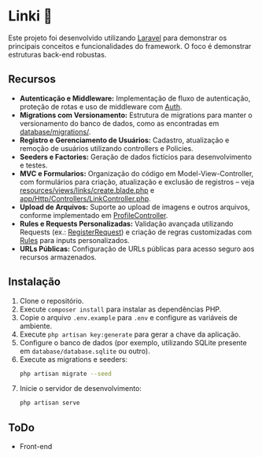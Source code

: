 # Linki 🔗

Este projeto foi desenvolvido utilizando [Laravel](https://laravel.com) para demonstrar os principais conceitos e funcionalidades do framework. O foco é demonstrar estruturas back-end robustas.

## Recursos

-   **Autenticação e Middleware:** Implementação de fluxo de autenticação, proteção de rotas e uso de middleware com [Auth](app/Http/Controllers/Auth/LoginController.php).
-   **Migrations com Versionamento:** Estrutura de migrations para manter o versionamento do banco de dados, como as encontradas em [database/migrations/](database/migrations/).
-   **Registro e Gerenciamento de Usuários:** Cadastro, atualização e remoção de usuários utilizando controllers e Policies.
-   **Seeders e Factories:** Geração de dados fictícios para desenvolvimento e testes.
-   **MVC e Formularios:** Organização do código em Model-View-Controller, com formulários para criação, atualização e exclusão de registros – veja [resources/views/links/create.blade.php](resources/views/links/create.blade.php) e [app/Http/Controllers/LinkController.php](app/Http/Controllers/LinkController.php).
-   **Upload de Arquivos:** Suporte ao upload de imagens e outros arquivos, conforme implementado em [ProfileController](app/Http/Controllers/ProfileController.php).
-   **Rules e Requests Personalizadas:** Validação avançada utilizando Requests (ex.: [RegisterRequest](app/Http/Requests/RegisterRequest.php)) e criação de regras customizadas com [Rules](app/Rules/) para inputs personalizados.
-   **URLs Públicas:** Configuração de URLs públicas para acesso seguro aos recursos armazenados.

## Instalação

1. Clone o repositório.
2. Execute `composer install` para instalar as dependências PHP.
3. Copie o arquivo `.env.example` para `.env` e configure as variáveis de ambiente.
4. Execute `php artisan key:generate` para gerar a chave da aplicação.
5. Configure o banco de dados (por exemplo, utilizando SQLite presente em `database/database.sqlite` ou outro).
6. Execute as migrations e seeders:
    ```sh
    php artisan migrate --seed
    ```
7. Inicie o servidor de desenvolvimento:
    ```sh
    php artisan serve
    ```

## ToDo

-   Front-end
